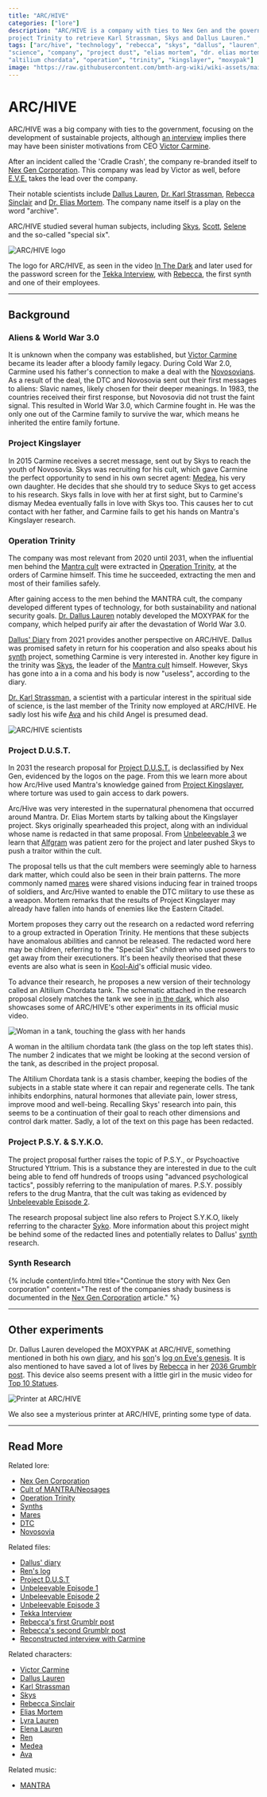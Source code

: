 ```yaml
---
title: "ARC/HIVE"
categories: ["lore"]
description: "ARC/HIVE is a company with ties to Nex Gen and the government. They ordered 
project Trinity to retrieve Karl Strassman, Skys and Dallus Lauren."
tags: ["arc/hive", "technology", "rebecca", "skys", "dallus", "lauren", "in the dark", "carmine", "victor", "aliens",
"science", "company", "project dust", "elias mortem", "dr. elias mortem", "syko", "nex gen", 
"altilium chordata", "operation", "trinity", "kingslayer", "moxypak"]
image: "https://raw.githubusercontent.com/bmth-arg-wiki/wiki-assets/main/lore/archive/archive-300x300.png"
---
```


# ARC/HIVE

ARC/HIVE was a big company with ties to the government, focusing on the development of sustainable 
projects, although [an interview](../for-sof/carmine_interview) implies there may have been sinister 
motivations from CEO [Victor Carmine](../characters/victor-carmine). 

After an incident called the 'Cradle Crash', the company re-branded itself to [Nex Gen Corporation](nex-gen-corporation). 
This company was lead by Victor as well, before [E.V.E.](../characters/eve) takes the lead over 
the company.

Their notable scientists include [Dallus Lauren](../characters/dallus-lauren), [Dr. Karl Strassman](../characters/strassman), 
[Rebecca Sinclair](../characters/rebecca) and [Dr. Elias Mortem](../characters/elias-mortem). The company name itself is a play on the 
word "archive".

ARC/HIVE studied several human subjects, including [Skys](../characters/skys), [Scott](../characters/scott), 
[Selene](../characters/selene) and the so-called "special six".

![ARC/HIVE logo](https://raw.githubusercontent.com/bmth-arg-wiki/wiki-assets/main/music/amo/inthedark/gallery/c_neurologo.png)

The logo for ARC/HIVE, as seen in the video [In The Dark](../music/amo-in-the-dark) and
later used for the password screen for the [Tekka Interview](../for-sof/tekka_interview),
with [Rebecca](../characters/rebecca), the first synth and one of their employees.

***

## Background

### Aliens & World War 3.0

It is unknown when the company was established, but [Victor Carmine](../characters/victor-carmine) 
became its leader after a bloody family legacy. During Cold War 2.0, Carmine used his father's connection 
to make a deal with the [Novosovians](novosovia). As a result of the deal, the DTC and Novosovia 
sent out their first messages to aliens: Slavic names, likely chosen for their deeper meanings.
In 1983, the countries received their first response, but Novosovia did not trust the faint signal. This resulted 
in World War 3.0, which Carmine fought in. He was the only one out of the Carmine family to survive the war, 
which means he inherited the entire family fortune.

### Project Kingslayer

In 2015 Carmine receives a secret message, sent out by Skys to reach the youth of Novosovia. Skys 
was recruiting for his cult, which gave Carmine the perfect opportunity to send in his own secret agent:
[Medea](../characters/medea), his very own daughter. He decides that she should try to seduce Skys to 
get access to his research. Skys falls in love with her at first sight, but to Carmine's dismay 
Medea eventually falls in love with Skys too. This causes her to cut contact with her father, and 
Carmine fails to get his hands on Mantra's Kingslayer research.

### Operation Trinity

The company was most relevant from 2020 until 2031, when the influential men behind the 
[Mantra cult](mantra) were extracted in [Operation Trinity](../for-sof/trinity_document), at the orders of Carmine himself. 
This time he succeeded, extracting the men and most of their families safely.

After gaining access to the men behind the MANTRA cult, the company developed different types of 
technology, for both sustainability and national security goals. 
[Dr. Dallus Lauren](../characters/dallus-lauren) notably developed the MOXYPAK for the company, which helped purify 
air after the devastation of World War 3.0.

[Dallus' Diary](../for-sof/dallus-diary) from 2021 provides another perspective on ARC/HIVE.
Dallus was promised safety in return for his cooperation and also speaks about his [synth](synths) 
project, something Carmine is very interested in. Another key figure in the trinity was [Skys](../characters/skys), 
the leader of the [Mantra cult](mantra) himself. However, Skys has gone into a in a coma and his body 
is now "useless", according to the diary.

[Dr. Karl Strassman](../characters/strassman), a scientist with a particular interest in the spiritual side of science, 
is the last member of the Trinity now employed at ARC/HIVE. He sadly lost his wife [Ava](../characters/ava) 
and his child Angel is presumed dead.

![ARC/HIVE scientists](https://raw.githubusercontent.com/bmth-arg-wiki/wiki-assets/main/music/amo/inthedark/gallery/j_archivecamera.png)

### Project D.U.S.T.

In 2031 the research proposal for [Project D.U.S.T.](incident-dust) is declassified by Nex Gen, evidenced by the
logos on the page. From this we learn more about how Arc/Hive used Mantra's knowledge gained from 
[Project Kingslayer](incident-kingslayer), where torture was used to gain access to dark powers.

Arc/Hive was very interested in the supernatural phenomena that occurred around Mantra. 
Dr. Elias Mortem starts by talking about the Kingslayer project. Skys originally spearheaded 
this project, along with an individual whose name is redacted in that same proposal. 
From [Unbeleevable 3](../for-sof/unbeleevable3) we learn that [Alfgram](../characters/alfgram) 
was patient zero for the project and later pushed Skys to push a traitor within the cult.

The proposal tells us that the cult members were seemingly able to harness dark matter, which could 
also be seen in their brain patterns. The more commonly named [mares](mares) were shared visions 
inducing fear in trained troops of soldiers, and Arc/Hive wanted to enable the DTC military to 
use these as a weapon. Mortem remarks that the results of Project Kingslayer may already have fallen 
into hands of enemies like the Eastern Citadel. 

Mortem proposes they carry out the research on a redacted word referring to a group extracted in 
Operation Trinity. He mentions that these subjects have anomalous abilities and cannot be released. 
The redacted word here may be children, referring to the "Special Six" children who used powers to get away from their 
executioners. It's been heavily theorised that these events are also what is seen in [Kool-Aid](../music/song-koolaid)'s 
official music video.

To advance their research, he proposes a new version of their technology called an Altilium Chordata tank. 
The schematic attached in the research proposal closely matches the tank we see in [in the dark](../music/amo-in-the-dark), 
which also showcases some of ARC/HIVE's other experiments in its official music video.

![Woman in a tank, touching the glass with her hands](https://raw.githubusercontent.com/bmth-arg-wiki/wiki-assets/main/music/amo/inthedark/gallery/f_altiliumchordatatank.png)

A woman in the altilium chordata tank (the glass on the top left states this). The number 2 indicates that we might be
looking at the second version of the tank, as described in the project proposal.

The Altilium Chordata tank is a stasis chamber, keeping the bodies of the subjects in a stable state where it 
can repair and regenerate cells. The tank inhibits endorphins, natural hormones that alleviate pain, lower stress, improve 
mood and well-being. Recalling Skys' research into pain, this seems to be a continuation of their goal to reach other 
dimensions and control dark matter. Sadly, a lot of the text on this page has been redacted.

### Project P.S.Y. & S.Y.K.O.

The project proposal further raises the topic of P.S.Y., or Psychoactive Structured Yttrium. This is a substance 
they are interested in due to the cult being able to fend off hundreds of troops using "advanced psychological tactics", possibly 
referring to the manipulation of mares. P.S.Y. possibly refers to the drug Mantra, that the cult was taking as evidenced 
by [Unbeleevable Episode 2](../for-sof/unbeleevable2).

The research proposal subject line also refers to Project S.Y.K.O, likely referring to the character 
[Syko](../characters/syko). More information about this project might be behind some of the redacted lines and 
potentially relates to Dallus' [synth](synths) research.

### Synth Research

{% include content/info.html
title="Continue the story with Nex Gen corporation"
content="The rest of the companies shady business is documented in the [Nex Gen Corporation](nex-gen-corporation) article."
%}

***

## Other experiments

Dr. Dallus Lauren developed the MOXYPAK at ARC/HIVE, something mentioned in both his own [diary](../for-sof/dallus-diary), 
and his [son](../characters/ren)'s [log on Eve's genesis](../for-sof/lauren_d8_log). It is also mentioned to have saved 
a lot of lives by [Rebecca](../characters/rebecca) in her [2036 Grumblr post](../for-sof/grumblr2). 
This device also seems present with a little girl in the music video for [Top 10 Statues](../music/song-top10).

![Printer at ARC/HIVE](https://raw.githubusercontent.com/bmth-arg-wiki/wiki-assets/main/music/amo/inthedark/gallery/n_printerface.png)

We also see a mysterious printer at ARC/HIVE, printing some type of data.

***

## Read More

Related lore:

- [Nex Gen Corporation](nex-gen-corporation)
- [Cult of MANTRA/Neosages](mantra)
- [Operation Trinity](../for-sof/trinity_document)
- [Synths](synths)
- [Mares](mares)
- [DTC](dtc)
- [Novosovia](novosovia)

Related files:

- [Dallus' diary](../for-sof/dallus-diary)
- [Ren's log](../for-sof/lauren_d8_log)
- [Project D.U.S.T](../for-sof/project_dust)
- [Unbeleevable Episode 1](../for-sof/unbeleevable)
- [Unbeleevable Episode 2](../for-sof/unbeleevable2)
- [Unbeleevable Episode 3](../for-sof/unbeleevable3)
- [Tekka Interview](../for-sof/tekka_interview)
- [Rebecca's first Grumblr post](../for-sof/grumblr)
- [Rebecca's second Grumblr post](../for-sof/grumblr2)
- [Reconstructed interview with Carmine](../for-sof/carmine_interview)

Related characters:

- [Victor Carmine](../characters/victor-carmine)
- [Dallus Lauren](../characters/dallus-lauren)
- [Karl Strassman](../characters/strassman)
- [Skys](../characters/skys)
- [Rebecca Sinclair](../characters/rebecca)
- [Elias Mortem](../characters/elias-mortem)
- [Lyra Lauren](../characters/lyra-lauren)
- [Elena Lauren](../characters/elena-lauren)
- [Ren](../characters/ren)
- [Medea](../characters/medea)
- [Ava](../characters/ava)

Related music:

- [MANTRA](../music/amo-mantra)